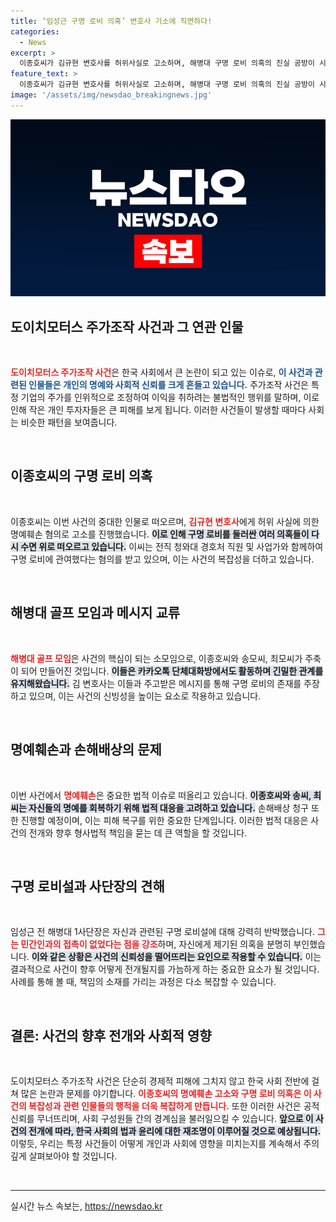 ```yaml
---
title: ‘임성근 구명 로비 의혹’ 변호사 기소에 직면하다!
categories:
  - News
excerpt: >
  이종호씨가 김규현 변호사를 허위사실로 고소하며, 해병대 구명 로비 의혹의 진실 공방이 시작됐다. 김 변호사의 주장과 증거가 세상을 놀라게 하는 가운데, 이들의 충격적 대화 내용이 추가 논란을 일으키고 있다. 클릭해 자세히 알아보세요!
feature_text: >
  이종호씨가 김규현 변호사를 허위사실로 고소하며, 해병대 구명 로비 의혹의 진실 공방이 시작됐다. 김 변호사의 주장과 증거가 세상을 놀라게 하는 가운데, 이들의 충격적 대화 내용이 추가 논란을 일으키고 있다. 클릭해 자세히 알아보세요!
image: '/assets/img/newsdao_breakingnews.jpg'
---
```


<p><img src="/assets/img/newsdao_breakingnews.jpg" alt="ranknews 속보" /></p>

<h2 data-ke-size="size26">도이치모터스 주가조작 사건과 그 연관 인물</h2>

<p data-ke-size="size16">&nbsp;</p> 

<p><b><span style="color: #ee2323;">도이치모터스 주가조작 사건</span></b>은 한국 사회에서 큰 논란이 되고 있는 이슈로, <b><span style="color: #1a5490;">이 사건과 관련된 인물들은 개인의 명예와 사회적 신뢰를 크게 흔들고 있습니다.</span></b> 주가조작 사건은 특정 기업의 주가를 인위적으로 조정하여 이익을 취하려는 불법적인 행위를 말하며, 이로 인해 작은 개인 투자자들은 큰 피해를 보게 됩니다. 이러한 사건들이 발생할 때마다 사회는 비슷한 패턴을 보여줍니다. </p>

<p data-ke-size="size16">&nbsp;</p>

<h2 data-ke-size="size26">이종호씨의 구명 로비 의혹</h2>

<p data-ke-size="size16">&nbsp;</p>

<p>이종호씨는 이번 사건의 중대한 인물로 떠오르며, <b><span style="color: #ee2323;">김규현 변호사</span></b>에게 허위 사실에 의한 명예훼손 혐의로 고소를 진행했습니다. <b><span style="background-color: #21538527;">이로 인해 구명 로비를 둘러싼 여러 의혹들이 다시 수면 위로 떠오르고 있습니다.</span></b> 이씨는 전직 청와대 경호처 직원 및 사업가와 함께하여 구명 로비에 관여했다는 혐의를 받고 있으며, 이는 사건의 복잡성을 더하고 있습니다. </p>

<p data-ke-size="size16">&nbsp;</p>

<h2 data-ke-size="size26">해병대 골프 모임과 메시지 교류</h2>

<p data-ke-size="size16">&nbsp;</p>

<p><b><span style="color: #ee2323;">해병대 골프 모임</span></b>은 사건의 핵심이 되는 소모임으로, 이종호씨와 송모씨, 최모씨가 주축이 되어 만들어진 것입니다. <b><span style="background-color: #21538527;">이들은 카카오톡 단체대화방에서도 활동하며 긴밀한 관계를 유지해왔습니다.</span></b> 김 변호사는 이들과 주고받은 메시지를 통해 구명 로비의 존재를 주장하고 있으며, 이는 사건의 신빙성을 높이는 요소로 작용하고 있습니다.</p>

<p data-ke-size="size16">&nbsp;</p>

<h2 data-ke-size="size26">명예훼손과 손해배상의 문제</h2>

<p data-ke-size="size16">&nbsp;</p>

<p>이번 사건에서 <b><span style="color: #ee2323;">명예훼손</span></b>은 중요한 법적 이슈로 떠올리고 있습니다. <b><span style="background-color: #21538527;">이종호씨와 송씨, 최씨는 자신들의 명예를 회복하기 위해 법적 대응을 고려하고 있습니다.</span></b> 손해배상 청구 또한 진행할 예정이며, 이는 피해 복구를 위한 중요한 단계입니다. 이러한 법적 대응은 사건의 전개와 향후 형사법적 책임을 묻는 데 큰 역할을 할 것입니다. </p>

<p data-ke-size="size16">&nbsp;</p>

<h2 data-ke-size="size26">구명 로비설과 사단장의 견해</h2>

<p data-ke-size="size16">&nbsp;</p>

<p>임성근 전 해병대 1사단장은 자신과 관련된 구명 로비설에 대해 강력히 반박했습니다. <b><span style="color: #ee2323;">그는 민간인과의 접촉이 없었다는 점을 강조</span></b>하며, 자신에게 제기된 의혹을 분명히 부인했습니다. <b><span style="background-color: #21538527;">이와 같은 상황은 사건의 신뢰성을 떨어뜨리는 요인으로 작용할 수 있습니다.</span></b> 이는 결과적으로 사건이 향후 어떻게 전개될지를 가늠하게 하는 중요한 요소가 될 것입니다.  사례를 통해 볼 때, 책임의 소재를 가리는 과정은 다소 복잡할 수 있습니다.</p>

<p data-ke-size="size16">&nbsp;</p>

<h2 data-ke-size="size26">결론: 사건의 향후 전개와 사회적 영향</h2>

<p data-ke-size="size16">&nbsp;</p>

<p>도이치모터스 주가조작 사건은 단순히 경제적 피해에 그치지 않고 한국 사회 전반에 걸쳐 많은 논란과 문제를 야기합니다. <b><span style="color: #ee2323;">이종호씨의 명예훼손 고소와 구명 로비 의혹은 이 사건의 복잡성과 관련 인물들의 행적을 더욱 복잡하게 만듭니다.</span></b> 또한 이러한 사건은 공적 신뢰를 무너뜨리며, 사회 구성원들 간의 경계심을 불러일으킬 수 있습니다. <b><span style="background-color: #21538527;">앞으로 이 사건의 전개에 따라, 한국 사회의 법과 윤리에 대한 재조명이 이루어질 것으로 예상됩니다.</span></b> 이렇듯, 우리는 특정 사건들이 어떻게 개인과 사회에 영향을 미치는지를 계속해서 주의 깊게 살펴보아야 할 것입니다. </p>

<p data-ke-size="size16">&nbsp;</p> 

<hr>
실시간 뉴스 속보는, <a href="https://newsdao.kr" rel="dofollow">https://newsdao.kr</a>


